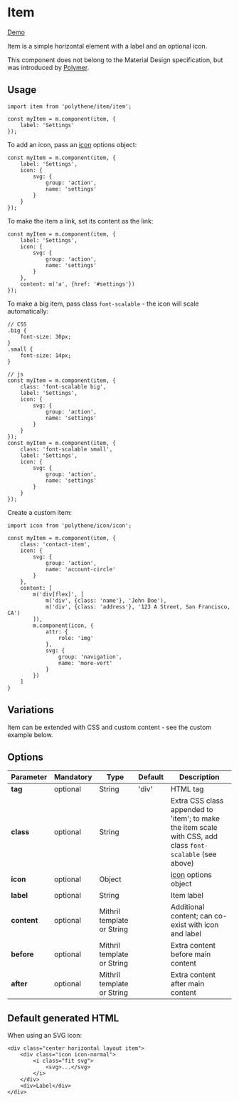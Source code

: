 # Item

<a class="btn-demo" href="http://arthurclemens.github.io/Polythene-examples/index.html#/item">Demo</a>

Item is a simple horizontal element with a label and an optional icon.

This component does not belong to the Material Design specification, but was introduced by <a href="https://www.polymer-project.org/0.5/docs/elements/core-item.html" target="_blank">Polymer</a>.


## Usage

	import item from 'polythene/item/item';

	const myItem = m.component(item, {
        label: 'Settings'
    });

To add an icon, pass an [icon](#icon) options object:

	const myItem = m.component(item, {
		label: 'Settings',
        icon: {
	        svg: {
	            group: 'action',
	            name: 'settings'
	        }
	    }
    });

To make the item a link, set its content as the link:

	const myItem = m.component(item, {
		label: 'Settings',
        icon: {
	        svg: {
	            group: 'action',
	            name: 'settings'
	        }
	    },
        content: m('a', {href: '#settings'})
    });

To make a big item, pass class `font-scalable` - the icon will scale automatically:

	// CSS
	.big {
		font-size: 30px;
	}
	.small {
		font-size: 14px;
	}

	// js
	const myItem = m.component(item, {
		class: 'font-scalable big',
		label: 'Settings',
        icon: {
	        svg: {
	            group: 'action',
	            name: 'settings'
	        }
	    }
    });
	const myItem = m.component(item, {
		class: 'font-scalable small',
		label: 'Settings',
        icon: {
	        svg: {
	            group: 'action',
	            name: 'settings'
	        }
	    }
    });

Create a custom item:

	import icon from 'polythene/icon/icon';

	const myItem = m.component(item, {
        class: 'contact-item',
        icon: {
	        svg: {
	            group: 'action',
	            name: 'account-circle'
	        }
	    },
        content: [
            m('div[flex]', [
                m('div', {class: 'name'}, 'John Doe'),
                m('div', {class: 'address'}, '123 A Street, San Francisco, CA')
            ]),
            m.component(icon, {
                attr: {
                    role: 'img'
                },
                svg: {
                    group: 'navigation',
                    name: 'more-vert'
                }
            })
        ]
    }


## Variations

Item can be extended with CSS and custom content - see the custom example below.


## Options

| **Parameter** |  **Mandatory** | **Type** | **Default** | **Description** |
| ------------- | -------------- | -------- | ----------- | --------------- |
| **tag** | optional | String | 'div' | HTML tag |
| **class** | optional | String |  | Extra CSS class appended to 'item'; to make the item scale with CSS, add class `font-scalable` (see above) |
| **icon** | optional | Object |  | [icon](#icon) options object |
| **label** | optional | String | | Item label |
| **content** | optional | Mithril template or String | | Additional content; can co-exist with icon and label |
| **before** | optional | Mithril template or String | | Extra content before main content |
| **after** | optional | Mithril template or String | | Extra content after main content |


## Default generated HTML

When using an SVG icon:

	<div class="center horizontal layout item">
	    <div class="icon icon-normal">
	        <i class="fit svg">
	            <svg>...</svg>
	        </i>
	    </div>
	    <div>Label</div>
	</div>



